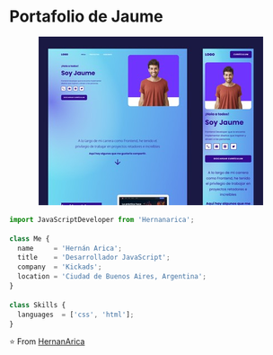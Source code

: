 # Portafolio de Jaume

<p align="center">
  <img src="https://github.com/Hernanarica/Portafolio-de-jaume/blob/main/Thumbnail-portafolio_jaume.jpg?raw=true" />
</p>

```js
import JavaScriptDeveloper from 'Hernanarica';

class Me {
  name     = 'Hernán Arica';
  title    = 'Desarrollador JavaScript';
  company  = 'Kickads';
  location = 'Ciudad de Buenos Aires, Argentina';
}

class Skills {
  languages  = ['css', 'html'];
}
```

⭐️ From [HernanArica](https://github.com/Hernanarica)
